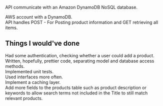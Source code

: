  API communicate with an Amazon DynamoDB NoSQL database.
 
 AWS account with a DynamoDB.  
 API handles POST - For Posting product information and GET retrieving all items.  
 
 ## Things I would've done
 Had some authentication, checking whether a user could add a product.  
 Written, hopefully, prettier code, separating model and database access methods.  
 Implemented unit tests.  
 Used interfaces more often.  
 Implement a caching layer.  
 Add more fields to the products table such as product description or keywords to allow search terms not included in the Title to still match relevant products.
